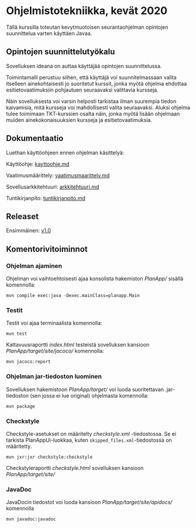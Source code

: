 # Ohjelmistotekniikka, kevät 2020
Tällä kurssilla toteutan kevytmuotoisen seurantaohjelman opintojen suunnittelua varten käyttäen Javaa.


## Opintojen suunnittelutyökalu

Sovelluksen ideana on auttaa käyttäjää opintojen suunnittelussa.

Toimintamalli perustuu siihen, että käyttäjä voi suunnitelmassaan valita itselleen ainekohtaisesti jo suoritetut kurssit, jonka myötä ohjelma ehdottaa esitietovaatimuksiin pohjautuen seuraavaksi valittavia kursseja.

Näin sovelluksesta voi varsin helposti tarkistaa ilman suurempia tiedon kaivamisia, mitä kursseja voi mahdollisesti valita seuraavaksi.
Aluksi ohjelma tulee toimimaan TKT-kurssien osalta näin, jonka myötä lisään ohjelmaan muiden ainekokonaisuuksien kursseja ja esitietovaatimuksia.

## Dokumentaatio

Luethan käyttöohjeen ennen ohjelman käsittelyä:

Käyttöohje: [kayttoohje.md](https://github.com/tikibeni/ot-harjoitustyo/blob/master/dokumentaatio/kayttoohje.md)

Vaatimusmäärittely: [vaatimusmaarittely.md](https://github.com/tikibeni/ot-harjoitustyo/blob/master/dokumentaatio/vaatimusmaarittely.md)

Sovellusarkkitehtuuri: [arkkitehtuuri.md](https://github.com/tikibeni/ot-harjoitustyo/blob/master/dokumentaatio/arkkitehtuuri.md)

Tuntikirjanpito: [tuntikirjanpito.md](https://github.com/tikibeni/ot-harjoitustyo/blob/master/dokumentaatio/tuntikirjanpito.md)

## Releaset

Ensimmäinen: [v1.0](https://github.com/tikibeni/ot-harjoitustyo/releases/tag/v1.0)

## Komentorivitoiminnot

### Ohjelman ajaminen

Ohjelman voi vaihtoehtoisesti ajaa konsolista hakemiston _PlanApp/_ sisällä komennolla:

```mvn compile exec:java -Dexec.mainClass=planapp.Main```

### Testit

Testit voi ajaa terminaalista komennolla: 

```mvn test```

Kattavuusraportti _index.html_ testeistä sovelluksen kansioon _PlanApp/target/site/jacoco/_ komennolla: 

```mvn jacoco:report```

### Ohjelman jar-tiedoston luominen

Sovelluksen hakemistoon _PlanApp/target/_ voi luoda suoritettavan .jar-tiedoston (sen jossa ei lue original) ohjelmasta komennolla:

```mvn package```

### Checkstyle

Checkstyle-asetukset on määritelty _checkstyle.xml_ -tiedostossa. Se ei tarkista PlanAppUi-luokkaa, kuten `skipped_files.xml`-tiedostossa on määritetty.

```mvn jxr:jxr checkstyle:checkstyle```

Checkstyleraportti _checkstyle.html_ sovelluksen kansioon _PlanApp/target/site/_

### JavaDoc

JavaDocin tiedostot voi luoda kansioon _PlanApp/target/site/apidocs/_ komennolla

```mvn javadoc:javadoc```